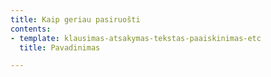 ```yaml
---
title: Kaip geriau pasiruošti
contents:
- template: klausimas-atsakymas-tekstas-paaiskinimas-etc
  title: Pavadinimas

---
```

